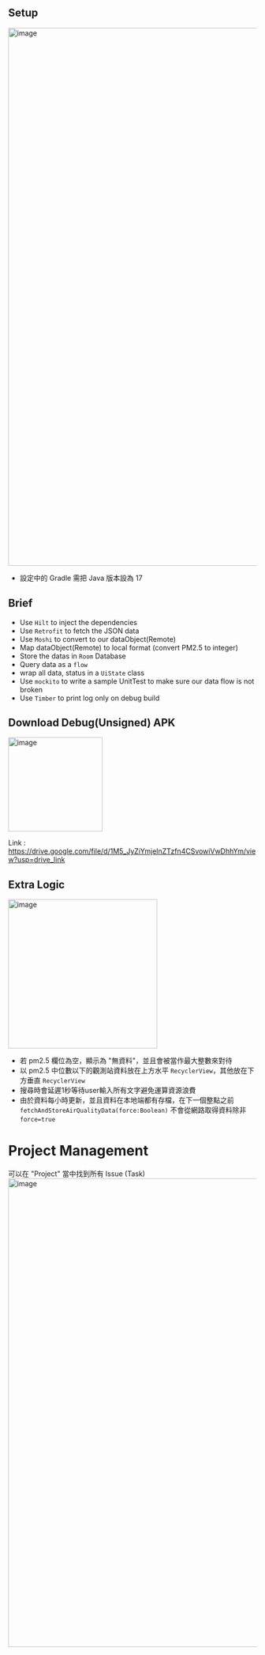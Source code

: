 ## Setup
<img width="1089" alt="image" src="https://github.com/Wesely/happy-pizza/assets/5109822/8b1dfba8-6d03-467b-894f-6ce69498e958">

- 設定中的 Gradle 需把 Java 版本設為 17

## Brief
- Use `Hilt` to inject the dependencies
- Use `Retrofit` to fetch the JSON data
- Use `Moshi` to convert to our dataObject(Remote)
- Map dataObject(Remote) to local format (convert PM2.5 to integer)
- Store the datas in `Room` Database
- Query data as a `flow`
- wrap all data, status in a `UiState` class
- Use `mockito` to write a sample UnitTest to make sure our data flow is not broken
- Use `Timber` to print log only on debug build


## Download Debug(Unsigned) APK
<img width="191" alt="image" src="https://github.com/Wesely/happy-pizza/assets/5109822/7d13eb0a-416d-4620-91d7-4fdc716bdd5d">

Link : https://drive.google.com/file/d/1M5_JyZiYmjelnZTzfn4CSvowiVwDhhYm/view?usp=drive_link

## Extra Logic
<img width="302" alt="image" src="https://github.com/Wesely/happy-pizza/assets/5109822/0af78992-2af8-449b-8035-61b4ac3064fe">

- 若 pm2.5 欄位為空，顯示為 "無資料"，並且會被當作最大整數來對待
- 以 pm2.5 中位數以下的觀測站資料放在上方水平 `RecyclerView`，其他放在下方垂直 `RecyclerView`
- 搜尋時會延遲1秒等待user輸入所有文字避免運算資源浪費
- 由於資料每小時更新，並且資料在本地端都有存檔，在下一個整點之前 `fetchAndStoreAirQualityData(force:Boolean)` 不會從網路取得資料除非 `force=true`

# Project Management

可以在 "Project" 當中找到所有 Issue (Task)
<img width="949" alt="image" src="https://github.com/Wesely/happy-pizza/assets/5109822/9c864b52-566d-43a1-904f-50b28dde498b">
